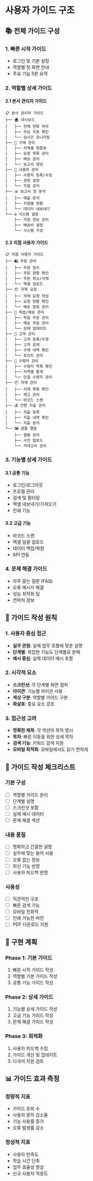 # 사용자 가이드 구조

## 📚 전체 가이드 구성

### 1. 빠른 시작 가이드
- 로그인 및 기본 설정
- 역할별 첫 화면 안내
- 주요 기능 5분 요약

### 2. 역할별 상세 가이드

#### 2.1 본사 관리자 가이드
```
📋 본사 관리자 가이드
├── 🏠 대시보드
│   ├── 전체 현황 파악
│   ├── 주요 지표 확인
│   └── 실시간 모니터링
├── 🛒 구매 관리
│   ├── 자재별 취합뷰
│   ├── 요청 목록 관리
│   ├── 배송 관리
│   └── 보고서 생성
├── 👥 사용자 관리
│   ├── 사용자 등록/수정
│   ├── 권한 설정
│   └── 지점 관리
├── 📊 보고서 및 분석
│   ├── 매출 분석
│   ├── 지점별 현황
│   └── 데이터 내보내기
└── ⚙️ 시스템 설정
    ├── 지점 정보 관리
    ├── 배송비 설정
    └── 시스템 구성
```

#### 2.2 지점 사용자 가이드
```
📋 지점 사용자 가이드
├── 🛍️ 주문 관리
│   ├── 주문 접수
│   ├── 주문 현황 확인
│   ├── 주문 취소/삭제
│   └── 엑셀 업로드
├── 📦 자재 요청
│   ├── 자재 요청 작성
│   ├── 요청 현황 확인
│   └── 배송 알림 관리
├── 🚚 픽업/배송 관리
│   ├── 픽업 주문 관리
│   ├── 배송 주문 관리
│   └── 상태 업데이트
├── 👥 고객 관리
│   ├── 고객 등록/수정
│   ├── 고객 검색
│   ├── 구매 내역 확인
│   └── 포인트 관리
├── 📍 수령자 관리
│   ├── 수령자 목록 확인
│   ├── 지역별 통계
│   └── 단골 수령자 관리
├── 📦 자재 관리
│   ├── 자재 목록 확인
│   ├── 재고 관리
│   └── 바코드 스캔
├── 💰 간편 지출 관리
│   ├── 지출 등록
│   ├── 지출 내역 확인
│   └── 지출 분석
└── 🖼️ 샘플 앨범
    ├── 앨범 관리
    ├── 사진 업로드
    └── 카테고리 관리
```

### 3. 기능별 상세 가이드

#### 3.1 공통 기능
- 로그인/로그아웃
- 프로필 관리
- 검색 및 필터링
- 엑셀 내보내기/가져오기
- 인쇄 기능

#### 3.2 고급 기능
- 바코드 스캔
- 엑셀 일괄 업로드
- 데이터 백업/복원
- API 연동

### 4. 문제 해결 가이드
- 자주 묻는 질문 (FAQ)
- 오류 메시지 해결
- 성능 최적화 팁
- 연락처 정보

## 🎯 가이드 작성 원칙

### 1. 사용자 중심 접근
- **실무 관점**: 실제 업무 흐름에 맞춘 설명
- **단계별**: 복잡한 기능도 단계별로 분해
- **예시 중심**: 실제 데이터 예시 포함

### 2. 시각적 요소
- **스크린샷**: 각 단계별 화면 캡처
- **아이콘**: 기능별 아이콘 사용
- **색상 구분**: 역할별 가이드 구분
- **화살표**: 중요 요소 강조

### 3. 접근성 고려
- **명확한 제목**: 각 섹션의 목적 명시
- **목차**: 빠른 이동을 위한 상세 목차
- **검색 기능**: 키워드 검색 지원
- **모바일 최적화**: 모바일에서도 읽기 편하게

## 📝 가이드 작성 체크리스트

### 기본 구성
- [ ] 역할별 가이드 분리
- [ ] 단계별 설명
- [ ] 스크린샷 포함
- [ ] 실제 예시 데이터
- [ ] 문제 해결 섹션

### 내용 품질
- [ ] 명확하고 간결한 설명
- [ ] 실무에 맞는 용어 사용
- [ ] 오류 없는 정보
- [ ] 최신 기능 반영
- [ ] 사용자 피드백 반영

### 사용성
- [ ] 직관적인 구조
- [ ] 빠른 검색 가능
- [ ] 모바일 친화적
- [ ] 인쇄 가능한 버전
- [ ] PDF 다운로드 지원

## 🚀 구현 계획

### Phase 1: 기본 가이드
1. 빠른 시작 가이드 작성
2. 역할별 기본 가이드 작성
3. 공통 기능 가이드 작성

### Phase 2: 상세 가이드
1. 기능별 상세 가이드 작성
2. 고급 기능 가이드 작성
3. 문제 해결 가이드 작성

### Phase 3: 최적화
1. 사용자 피드백 수집
2. 가이드 개선 및 업데이트
3. 다국어 지원 검토

## 📊 가이드 효과 측정

### 정량적 지표
- 가이드 조회 수
- 사용자 문의 감소율
- 기능 사용률 증가
- 오류 발생률 감소

### 정성적 지표
- 사용자 만족도
- 학습 시간 단축
- 업무 효율성 향상
- 신규 사용자 적응도 